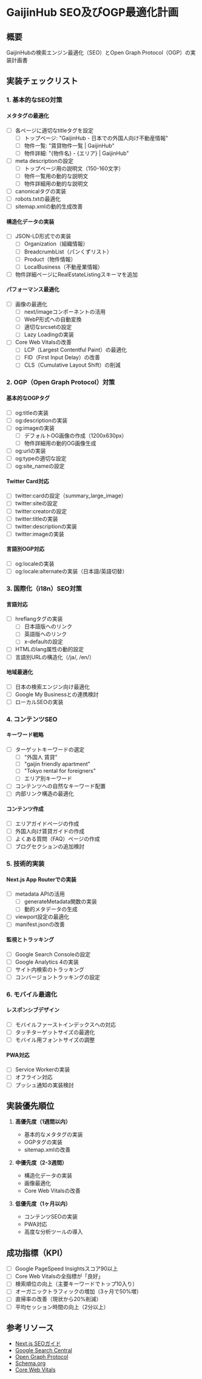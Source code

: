 # GaijinHub SEO及びOGP最適化計画

## 概要
GaijinHubの検索エンジン最適化（SEO）とOpen Graph Protocol（OGP）の実装計画書

## 実装チェックリスト

### 1. 基本的なSEO対策

#### メタタグの最適化
- [ ] 各ページに適切なtitleタグを設定
  - [ ] トップページ: "GaijinHub - 日本での外国人向け不動産情報"
  - [ ] 物件一覧: "賃貸物件一覧 | GaijinHub"
  - [ ] 物件詳細: "{物件名} - {エリア} | GaijinHub"
- [ ] meta descriptionの設定
  - [ ] トップページ用の説明文（150-160文字）
  - [ ] 物件一覧用の動的な説明文
  - [ ] 物件詳細用の動的な説明文
- [ ] canonicalタグの実装
- [ ] robots.txtの最適化
- [ ] sitemap.xmlの動的生成改善

#### 構造化データの実装
- [ ] JSON-LD形式での実装
  - [ ] Organization（組織情報）
  - [ ] BreadcrumbList（パンくずリスト）
  - [ ] Product（物件情報）
  - [ ] LocalBusiness（不動産業情報）
- [ ] 物件詳細ページにRealEstateListingスキーマを追加

#### パフォーマンス最適化
- [ ] 画像の最適化
  - [ ] next/imageコンポーネントの活用
  - [ ] WebP形式への自動変換
  - [ ] 適切なsrcsetの設定
  - [ ] Lazy Loadingの実装
- [ ] Core Web Vitalsの改善
  - [ ] LCP（Largest Contentful Paint）の最適化
  - [ ] FID（First Input Delay）の改善
  - [ ] CLS（Cumulative Layout Shift）の削減

### 2. OGP（Open Graph Protocol）対策

#### 基本的なOGPタグ
- [ ] og:titleの実装
- [ ] og:descriptionの実装
- [ ] og:imageの実装
  - [ ] デフォルトOG画像の作成（1200x630px）
  - [ ] 物件詳細用の動的OG画像生成
- [ ] og:urlの実装
- [ ] og:typeの適切な設定
- [ ] og:site_nameの設定

#### Twitter Card対応
- [ ] twitter:cardの設定（summary_large_image）
- [ ] twitter:siteの設定
- [ ] twitter:creatorの設定
- [ ] twitter:titleの実装
- [ ] twitter:descriptionの実装
- [ ] twitter:imageの実装

#### 言語別OGP対応
- [ ] og:localeの実装
- [ ] og:locale:alternateの実装（日本語/英語切替）

### 3. 国際化（i18n）SEO対策

#### 言語対応
- [ ] hreflangタグの実装
  - [ ] 日本語版へのリンク
  - [ ] 英語版へのリンク
  - [ ] x-defaultの設定
- [ ] HTMLのlang属性の動的設定
- [ ] 言語別URLの構造化（/ja/, /en/）

#### 地域最適化
- [ ] 日本の検索エンジン向け最適化
- [ ] Google My Businessとの連携検討
- [ ] ローカルSEOの実装

### 4. コンテンツSEO

#### キーワード戦略
- [ ] ターゲットキーワードの選定
  - [ ] "外国人 賃貸"
  - [ ] "gaijin friendly apartment"
  - [ ] "Tokyo rental for foreigners"
  - [ ] エリア別キーワード
- [ ] コンテンツへの自然なキーワード配置
- [ ] 内部リンク構造の最適化

#### コンテンツ作成
- [ ] エリアガイドページの作成
- [ ] 外国人向け賃貸ガイドの作成
- [ ] よくある質問（FAQ）ページの作成
- [ ] ブログセクションの追加検討

### 5. 技術的実装

#### Next.js App Routerでの実装
- [ ] metadata APIの活用
  - [ ] generateMetadata関数の実装
  - [ ] 動的メタデータの生成
- [ ] viewport設定の最適化
- [ ] manifest.jsonの改善

#### 監視とトラッキング
- [ ] Google Search Consoleの設定
- [ ] Google Analytics 4の実装
- [ ] サイト内検索のトラッキング
- [ ] コンバージョントラッキングの設定

### 6. モバイル最適化

#### レスポンシブデザイン
- [ ] モバイルファーストインデックスへの対応
- [ ] タッチターゲットサイズの最適化
- [ ] モバイル用フォントサイズの調整

#### PWA対応
- [ ] Service Workerの実装
- [ ] オフライン対応
- [ ] プッシュ通知の実装検討

## 実装優先順位

1. **高優先度（1週間以内）**
   - 基本的なメタタグの実装
   - OGPタグの実装
   - sitemap.xmlの改善

2. **中優先度（2-3週間）**
   - 構造化データの実装
   - 画像最適化
   - Core Web Vitalsの改善

3. **低優先度（1ヶ月以内）**
   - コンテンツSEOの実装
   - PWA対応
   - 高度な分析ツールの導入

## 成功指標（KPI）

- [ ] Google PageSpeed Insightsスコア90以上
- [ ] Core Web Vitalsの全指標が「良好」
- [ ] 検索順位の向上（主要キーワードでトップ10入り）
- [ ] オーガニックトラフィックの増加（3ヶ月で50%増）
- [ ] 直帰率の改善（現状から20%削減）
- [ ] 平均セッション時間の向上（2分以上）

## 参考リソース

- [Next.js SEOガイド](https://nextjs.org/learn/seo/introduction-to-seo)
- [Google Search Central](https://developers.google.com/search)
- [Open Graph Protocol](https://ogp.me/)
- [Schema.org](https://schema.org/)
- [Core Web Vitals](https://web.dev/vitals/)